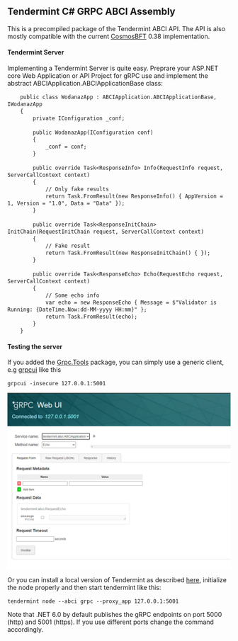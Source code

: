 ﻿## Tendermint C# GRPC ABCI Assembly

This is a precompiled package of the Tendermint ABCI API. The API is also mostly compatible with the current [CosmosBFT](https://github.com/cometbft/cometbft) 0.38 implementation.

#### Tendermint Server

Implementing a Tendermint Server is quite easy. Preprare your ASP.NET core Web Application or API Project for gRPC use and implement the abstract ABCIApplication.ABCIApplicationBase class:

```
	public class WodanazApp : ABCIApplication.ABCIApplicationBase, IWodanazApp
	{
		private IConfiguration _conf;

		public WodanazApp(IConfiguration conf)
		{
			_conf = conf;
		}

		public override Task<ResponseInfo> Info(RequestInfo request, ServerCallContext context)
		{
			// Only fake results
			return Task.FromResult(new ResponseInfo() { AppVersion = 1, Version = "1.0", Data = "Data" });
		}

		public override Task<ResponseInitChain> InitChain(RequestInitChain request, ServerCallContext context)
		{
			// Fake result
			return Task.FromResult(new ResponseInitChain() { });
		}

		public override Task<ResponseEcho> Echo(RequestEcho request, ServerCallContext context)
		{
			// Some echo info
			var echo = new ResponseEcho { Message = $"Validator is Running: {DateTime.Now:dd-MM-yyyy HH:mm}" };
			return Task.FromResult(echo);
		}
	}
```

#### Testing the server

If you added the [Grpc.Tools]() package, you can simply use a generic client, e.g [grpcui](https://github.com/fullstorydev/grpcui) like this

```
grpcui -insecure 127.0.0.1:5001
```

![gRPC Test with grpcui](https://github.com/TheCyberCore/Wodanaz.Tendermint.Api/raw/master/grpcui_example_echo.png) 


Or you can install a local version of Tendermint as described [here](https://docs.tendermint.com/v0.34/introduction/install.html), initialize the node properly and then start tendermint like this:

```
tendermint node --abci grpc --proxy_app 127.0.0.1:5001
```

Note that .NET 6.0 by default publishes the gRPC endpoints on port 5000 (http) and 5001 (https). If you use different ports change the command accordingly.